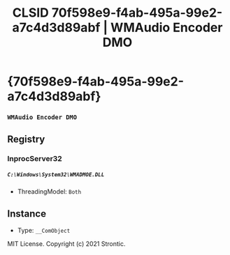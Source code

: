 ﻿---
title: "CLSID 70f598e9-f4ab-495a-99e2-a7c4d3d89abf | WMAudio Encoder DMO"
excerpt: What is COM-Object CLSID 70f598e9-f4ab-495a-99e2-a7c4d3d89abf?
---

# {70f598e9-f4ab-495a-99e2-a7c4d3d89abf}

### `WMAudio Encoder DMO`

## Registry


### InprocServer32

##### `C:\Windows\System32\WMADMOE.DLL`
* ThreadingModel: `Both`

## Instance

* Type: `__ComObject`

MIT License. Copyright (c) 2021 Strontic.


